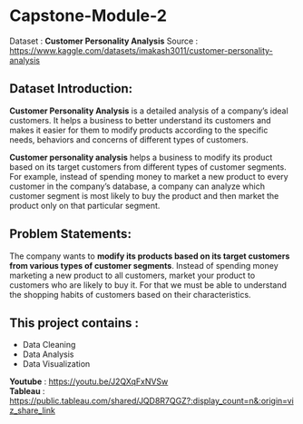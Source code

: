 # Capstone-Module-2

Dataset : **Customer Personality Analysis**
Source : https://www.kaggle.com/datasets/imakash3011/customer-personality-analysis

## Dataset Introduction:  

**Customer Personality Analysis** is a detailed analysis of a company’s ideal customers. It helps a business to better understand its customers and makes it easier for them to modify products according to the specific needs, behaviors and concerns of different types of customers.

**Customer personality analysis** helps a business to modify its product based on its target customers from different types of customer segments. For example, instead of spending money to market a new product to every customer in the company’s database, a company can analyze which customer segment is most likely to buy the product and then market the product only on that particular segment.

## Problem Statements:  

The company wants to **modify its products based on its target customers from various types of customer segments**. Instead of spending money marketing a new product to all customers, market your product to customers who are likely to buy it. For that we must be able to understand the shopping habits of customers based on their characteristics.

## This project contains :  
* Data Cleaning
* Data Analysis
* Data Visualization


**Youtube** : https://youtu.be/J2QXqFxNVSw  
**Tableau** : https://public.tableau.com/shared/JQD8R7QGZ?:display_count=n&:origin=viz_share_link
